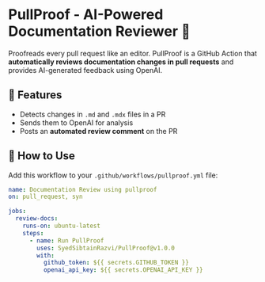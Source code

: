# PullProof - AI-Powered Documentation Reviewer 🚀

Proofreads every pull request like an editor. PullProof is a GitHub Action that **automatically reviews documentation changes in pull requests** and provides AI-generated feedback using OpenAI.

## 📌 Features

- Detects changes in `.md` and `.mdx` files in a PR
- Sends them to OpenAI for analysis
- Posts an **automated review comment** on the PR

## 🚀 How to Use

Add this workflow to your `.github/workflows/pullproof.yml` file:

```yaml
name: Documentation Review using pullproof
on: pull_request, syn

jobs:
  review-docs:
    runs-on: ubuntu-latest
    steps:
      - name: Run PullProof
        uses: SyedSibtainRazvi/PullProof@v1.0.0
        with:
          github_token: ${{ secrets.GITHUB_TOKEN }}
          openai_api_key: ${{ secrets.OPENAI_API_KEY }}
```
